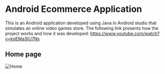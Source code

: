 ﻿# Android Ecommerce Application
This is an Android application developed using Java in Android studio that simulates an online video games store. The following link presents how the project works and how it was developed: https://www.youtube.com/watch?v=kpEMa3tU7Ns

## Home page
<img src="https://github.com/drakata27/android-ecommerce/assets/108131465/54faff78-505f-4bb1-ad1e-570b391c4794" alt="Home" >
